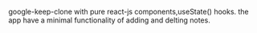 google-keep-clone with pure react-js components,useState() hooks.
the app have a minimal functionality of adding and delting notes.